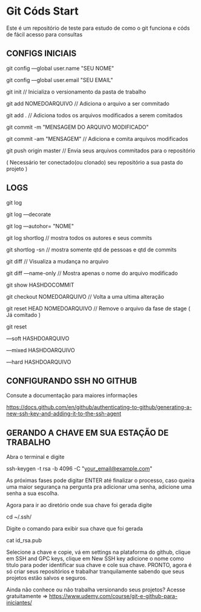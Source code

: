 # Git Códs Start

Este é um repositório de teste para estudo de como o git funciona e códs de fácil acesso para consultas

## CONFIGS INICIAIS

git config —global user.name "SEU NOME"

git config —global user.email "SEU EMAIL"

git init // Inicializa o versionamento da pasta de trabalho

git add NOMEDOARQUIVO // Adiciona o arquivo a ser commitado

git add . // Adiciona todos os arquivos modificados a serem comitados

git commit -m "MENSAGEM DO ARQUIVO MODIFICADO"

git commit -am "MENSAGEM" // Adiciona e comita arquivos modificados

git push origin master // Envia seus arquivos commitados para o repositório

( Necessário ter conectado(ou clonado) seu repositório a sua pasta do projeto )

## LOGS

git log

git log —decorate

git log —autohor= "NOME"

git log shortlog // mostra todos os autores e seus commits

git shortlog -sn // mostra somente qtd de pessoas e qtd de commits

git diff // Visualiza a mudança no arquivo

git diff —name-only // Mostra apenas o nome do arquivo modificado

git show HASHDOCOMMIT

git checkout NOMEDOARQUIVO // Volta a uma ultima alteração

git reset HEAD NOMEDOARQUIVO // Remove o arquivo da fase de stage ( Já comitado )

git reset

—soft HASHDOARQUIVO

—mixed HASHDOARQUIVO

—hard HASHDOARQUIVO

## CONFIGURANDO SSH NO GITHUB
Consute a documentação para maiores informações

https://docs.github.com/en/github/authenticating-to-github/generating-a-new-ssh-key-and-adding-it-to-the-ssh-agent

## GERANDO A CHAVE EM SUA ESTAÇÃO DE TRABALHO
Abra o terminal e digite

ssh-keygen -t rsa -b 4096 -C "your_email@example.com"

As próximas fases pode digitar ENTER até finalizar o processo, caso queira uma maior segurança na pergunta pra adicionar uma senha, adicione uma senha a sua escolha.

Agora para ir ao diretório onde sua chave foi gerada digite

cd ~/.ssh/

Digite o comando para exibir sua chave que foi gerada

cat id_rsa.pub

Selecione a chave e copie, vá em settings na plataforma do github, clique em SSH and GPC keys, clique em New SSH key adicione o nome como titulo para poder identificar sua chave e cole sua chave. PRONTO, agora é só criar seus repositórios e trabalhar tranquilamente sabendo que seus projetos estão salvos e seguros.

Ainda não conhece ou não trabalha versionando seus projetos?
Acesse gratuitamente => https://www.udemy.com/course/git-e-github-para-iniciantes/

